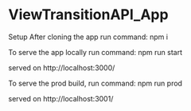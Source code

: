# ViewTransitionAPI_App
Setup
After cloning the app run command:
npm i

To serve the app locally run command:
npm run start

served on
http://localhost:3000/

To serve the prod build, run command:
npm run prod

served on
http://localhost:3001/
